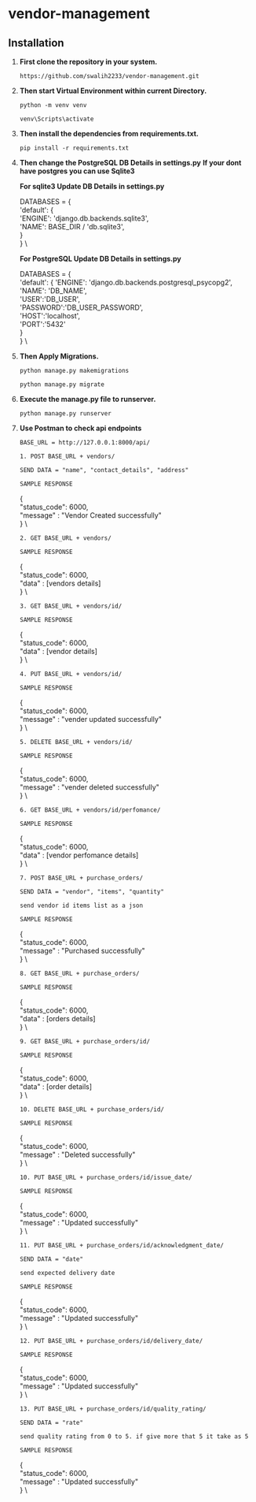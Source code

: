 # vendor-management

## Installation

1. **First clone the repository in your system.**

   `https://github.com/swalih2233/vendor-management.git`

2. **Then start Virtual Environment within current Directory.**

   `python -m venv venv`

   `venv\Scripts\activate`

3. **Then install the dependencies from requirements.txt.**

   `pip install -r requirements.txt`


4. **Then change the PostgreSQL DB Details in settings.py**
   **If your dont have postgres you can use Sqlite3**


   **For sqlite3 Update DB Details in settings.py**

   DATABASES = { \
      'default': { \
         'ENGINE': 'django.db.backends.sqlite3', \
         'NAME': BASE_DIR / 'db.sqlite3', \
      } \
   } \

   **For PostgreSQL Update DB Details in settings.py**

   DATABASES = { \
      'default': {
         'ENGINE': 'django.db.backends.postgresql_psycopg2', \
         'NAME': 'DB_NAME', \
         'USER':'DB_USER', \
         'PASSWORD':'DB_USER_PASSWORD', \
         'HOST':'localhost', \
         'PORT':'5432' \
      } \
   } \
   
5. **Then Apply Migrations.**

   `python manage.py makemigrations`

   `python manage.py migrate`

6. **Execute the manage.py file to runserver.**

   `python manage.py runserver`

7. **Use Postman to check api endpoints**

   `BASE_URL = http://127.0.0.1:8000/api/`

   `1. POST BASE_URL + vendors/`

      `SEND DATA = "name", "contact_details", "address"`

      `SAMPLE RESPONSE`

      { \
         "status_code": 6000, \
         "message" : "Vendor Created successfully" \
      } \

   `2. GET BASE_URL + vendors/`

      `SAMPLE RESPONSE`

      { \
         "status_code": 6000, \
         "data" : [vendors details] \
      } \


   `3. GET BASE_URL + vendors/id/`

      `SAMPLE RESPONSE`

      { \
         "status_code": 6000, \
         "data" : [vendor details] \
      } \
      
   
   `4. PUT BASE_URL + vendors/id/`

      `SAMPLE RESPONSE`

      { \
         "status_code": 6000, \
         "message" : "vender updated successfully" \
      } \

   `5. DELETE BASE_URL + vendors/id/`

      `SAMPLE RESPONSE`

      { \
         "status_code": 6000, \
         "message" : "vender deleted successfully" \
      } \

   `6. GET BASE_URL + vendors/id/perfomance/`

      `SAMPLE RESPONSE`

      { \
         "status_code": 6000, \
         "data" : [vendor perfomance details] \
      } \


   `7. POST BASE_URL + purchase_orders/`

      `SEND DATA = "vendor", "items", "quantity"`

      `send vendor id items list as a json`

      `SAMPLE RESPONSE`

      { \
         "status_code": 6000, \
         "message" : "Purchased successfully" \
      } \

   `8. GET BASE_URL + purchase_orders/`

      `SAMPLE RESPONSE`

      { \
         "status_code": 6000, \
         "data" : [orders details] \
      } \


   `9. GET BASE_URL + purchase_orders/id/`

      `SAMPLE RESPONSE`

      { \
         "status_code": 6000, \
         "data" : [order details] \
      } \

   `10. DELETE BASE_URL + purchase_orders/id/`

      `SAMPLE RESPONSE`

      { \
         "status_code": 6000, \
         "message" : "Deleted successfully" \
      } \

   `10. PUT BASE_URL + purchase_orders/id/issue_date/`

      `SAMPLE RESPONSE`

      { \
         "status_code": 6000, \
         "message" : "Updated successfully" \
      } \

   `11. PUT BASE_URL + purchase_orders/id/acknowledgment_date/`

      `SEND DATA = "date"`

      `send expected delivery date`

      `SAMPLE RESPONSE`

      { \
         "status_code": 6000, \
         "message" : "Updated successfully" \
      } \

   `12. PUT BASE_URL + purchase_orders/id/delivery_date/`

      `SAMPLE RESPONSE`

      { \
         "status_code": 6000, \
         "message" : "Updated successfully" \
      } \


   `13. PUT BASE_URL + purchase_orders/id/quality_rating/`

      `SEND DATA = "rate"`

      `send quality rating from 0 to 5. if give more that 5 it take as 5`

      `SAMPLE RESPONSE`

      { \
         "status_code": 6000, \
         "message" : "Updated successfully" \
      } \